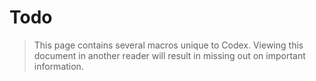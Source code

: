 <!--
title: TODO
subtitle: Roadmap &amp; Whats next
 
processors:
  disabled:
    - toc


buttons:
  type: buttons
  buttons:    
    github: 
      text: Open issues
      icon: fa fa-github    
      attr:
          href: https://projects.radic.nl/projects/CODEX
          target: _blank
              
-->


# Todo

<!--*codex:hide*-->
> This page contains several macros unique to Codex. 
  Viewing this document in another reader will result in missing out on important information.
<!--*codex:/hide*-->

<br>
<!--*codex:jira:issues:list('CODEX', 'type,id,summary,priority,reporter,fix-versions,status', 'resolution = Unresolved', 'Rank ASC')*-->


